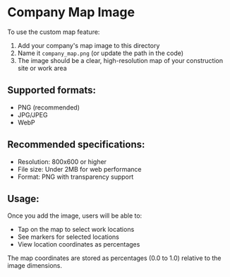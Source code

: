 # Company Map Image

To use the custom map feature:

1. Add your company's map image to this directory
2. Name it `company_map.png` (or update the path in the code)
3. The image should be a clear, high-resolution map of your construction site or work area

## Supported formats:
- PNG (recommended)
- JPG/JPEG
- WebP

## Recommended specifications:
- Resolution: 800x600 or higher
- File size: Under 2MB for web performance
- Format: PNG with transparency support

## Usage:
Once you add the image, users will be able to:
- Tap on the map to select work locations
- See markers for selected locations
- View location coordinates as percentages

The map coordinates are stored as percentages (0.0 to 1.0) relative to the image dimensions. 